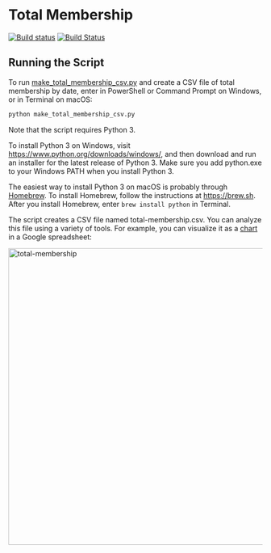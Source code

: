 # Total Membership

[![Build status](https://ci.appveyor.com/api/projects/status/odap1i2nrwrp4xxj?svg=true)](https://ci.appveyor.com/project/lcamichigan/total-membership)
[![Build Status](https://travis-ci.org/lcamichigan/total-membership.svg?branch=master)](https://travis-ci.org/lcamichigan/total-membership)

## Running the Script

To run [make_total_membership_csv.py](make_total_membership_csv.py) and create a
CSV file of total membership by date, enter in PowerShell or Command Prompt on
Windows, or in Terminal on macOS:

```sh
python make_total_membership_csv.py
```

Note that the script requires Python 3.

To install Python 3 on Windows, visit https://www.python.org/downloads/windows/,
and then download and run an installer for the latest release of Python 3. Make
sure you add python.exe to your Windows PATH when you install Python 3.

The easiest way to install Python 3 on macOS is probably through
[Homebrew](https://brew.sh). To install Homebrew, follow the instructions at
https://brew.sh. After you install Homebrew, enter `brew install python` in
Terminal.

The script creates a CSV file named total-membership.csv. You can analyze this
file using a variety of tools. For example, you can visualize it as a
[chart](https://support.google.com/docs/answer/63728) in a Google spreadsheet:

<img width="587" alt="total-membership" src="https://user-images.githubusercontent.com/14102861/37402817-4312e776-2763-11e8-90d0-303fb7477b2a.png">

